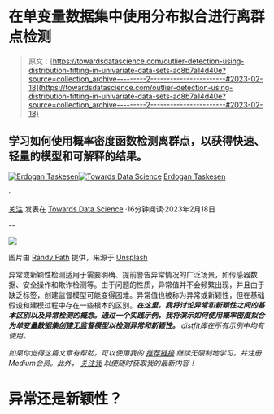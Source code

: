 # 在单变量数据集中使用分布拟合进行离群点检测

> 原文：[https://towardsdatascience.com/outlier-detection-using-distribution-fitting-in-univariate-data-sets-ac8b7a14d40e?source=collection_archive---------2-----------------------#2023-02-18](https://towardsdatascience.com/outlier-detection-using-distribution-fitting-in-univariate-data-sets-ac8b7a14d40e?source=collection_archive---------2-----------------------#2023-02-18)

## 学习如何使用概率密度函数检测离群点，以获得快速、轻量的模型和可解释的结果。

[](https://erdogant.medium.com/?source=post_page-----ac8b7a14d40e--------------------------------)[![Erdogan Taskesen](../Images/8e62cdae0502687710d8ae4bbcd8966e.png)](https://erdogant.medium.com/?source=post_page-----ac8b7a14d40e--------------------------------)[](https://towardsdatascience.com/?source=post_page-----ac8b7a14d40e--------------------------------)[![Towards Data Science](../Images/a6ff2676ffcc0c7aad8aaf1d79379785.png)](https://towardsdatascience.com/?source=post_page-----ac8b7a14d40e--------------------------------) [Erdogan Taskesen](https://erdogant.medium.com/?source=post_page-----ac8b7a14d40e--------------------------------)

·

[关注](https://medium.com/m/signin?actionUrl=https%3A%2F%2Fmedium.com%2F_%2Fsubscribe%2Fuser%2F4e636e2ef813&operation=register&redirect=https%3A%2F%2Ftowardsdatascience.com%2Foutlier-detection-using-distribution-fitting-in-univariate-data-sets-ac8b7a14d40e&user=Erdogan+Taskesen&userId=4e636e2ef813&source=post_page-4e636e2ef813----ac8b7a14d40e---------------------post_header-----------) 发表在 [Towards Data Science](https://towardsdatascience.com/?source=post_page-----ac8b7a14d40e--------------------------------) ·16分钟阅读·2023年2月18日[](https://medium.com/m/signin?actionUrl=https%3A%2F%2Fmedium.com%2F_%2Fvote%2Ftowards-data-science%2Fac8b7a14d40e&operation=register&redirect=https%3A%2F%2Ftowardsdatascience.com%2Foutlier-detection-using-distribution-fitting-in-univariate-data-sets-ac8b7a14d40e&user=Erdogan+Taskesen&userId=4e636e2ef813&source=-----ac8b7a14d40e---------------------clap_footer-----------)

--

[](https://medium.com/m/signin?actionUrl=https%3A%2F%2Fmedium.com%2F_%2Fbookmark%2Fp%2Fac8b7a14d40e&operation=register&redirect=https%3A%2F%2Ftowardsdatascience.com%2Foutlier-detection-using-distribution-fitting-in-univariate-data-sets-ac8b7a14d40e&source=-----ac8b7a14d40e---------------------bookmark_footer-----------)![](../Images/b8f7a7adb294d55c78fd3b0f70d41809.png)

图片由 [Randy Fath](https://unsplash.com/es/@randyfath?utm_source=unsplash&utm_medium=referral&utm_content=creditCopyText) 提供，来源于 [Unsplash](https://unsplash.com/photos/G1yhU1Ej-9A?utm_source=unsplash&utm_medium=referral&utm_content=creditCopyText)

异常或新颖性检测适用于需要明确、提前警告异常情况的广泛场景，如传感器数据、安全操作和欺诈检测等。由于问题的性质，异常值并不会频繁出现，并且由于缺乏标签，创建监督模型可能变得困难。异常值也被称为异常或新颖性，但在基础假设和建模过程中存在一些根本的区别。***在这里，我将讨论异常和新颖性之间的基本区别以及异常检测的概念。通过一个实践示例，我将演示如何使用概率密度拟合为单变量数据集创建无监督模型以检测异常和新颖性。*** *distfit库在所有示例中均有使用。*

*如果你觉得这篇文章有帮助，可以使用我的* [*推荐链接*](https://medium.com/@erdogant/membership) *继续无限制地学习，并注册Medium会员。此外，* [*关注我*](http://erdogant.medium.com) *以便随时获取我的最新内容！*

# 异常还是新颖性？
